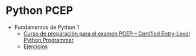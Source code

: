 # Python PCEP

* Fundamentos de Python 1
    * [Curso de preparación para el examen PCEP – Certified Entry-Level Python Programmer](https://github.com/OpenWebinarsNet/Certificaci-n-Python-PCEP/tree/main/PCEP)
    * [Ejercicios](https://github.com/OpenWebinarsNet/Certificaci-n-Python-PCEP/tree/main/Ejercicios%20PCEP)
